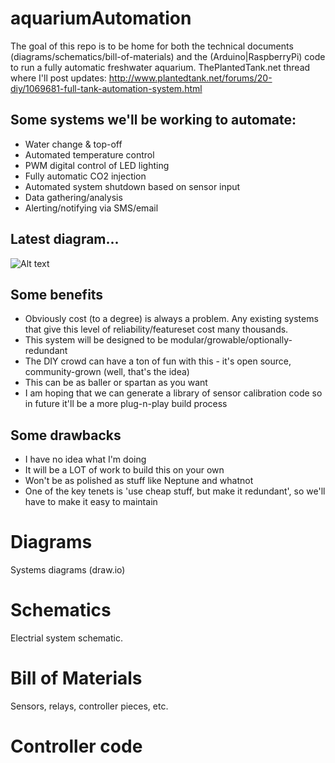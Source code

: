 # aquariumAutomation
The goal of this repo is to be home for both the technical documents (diagrams/schematics/bill-of-materials) and the (Arduino|RaspberryPi) code to run a fully automatic freshwater aquarium.
ThePlantedTank.net thread where I'll post updates: http://www.plantedtank.net/forums/20-diy/1069681-full-tank-automation-system.html

## Some systems we'll be working to automate:
* Water change & top-off
* Automated temperature control
* PWM digital control of LED lighting
* Fully automatic CO2 injection
* Automated system shutdown based on sensor input
* Data gathering/analysis
* Alerting/notifying via SMS/email

## Latest diagram...
![Alt text](/drawIO/Aquarium.png?raw=true "Latest diagram...")

## Some benefits
* Obviously cost (to a degree) is always a problem.  Any existing systems that give this level of reliability/featureset cost many thousands.
* This system will be designed to be modular/growable/optionally-redundant
* The DIY crowd can have a ton of fun with this - it's open source, community-grown (well, that's the idea)
* This can be as baller or spartan as you want
* I am hoping that we can generate a library of sensor calibration code so in future it'll be a more plug-n-play build process

## Some drawbacks
* I have no idea what I'm doing
* It will be a LOT of work to build this on your own
* Won't be as polished as stuff like Neptune and whatnot
* One of the key tenets is 'use cheap stuff, but make it redundant', so we'll have to make it easy to maintain

# Diagrams
Systems diagrams (draw.io)

# Schematics
Electrial system schematic.

# Bill of Materials
Sensors, relays, controller pieces, etc.

# Controller code
